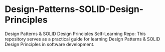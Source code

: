 # Design-Patterns-SOLID-Design-Principles
Design Patterns &amp; SOLID Design Principles Self-Learning Repo: This repository serves as a practical guide for learning Design Patterns &amp; SOLID Design Principles in software development.
